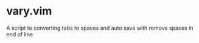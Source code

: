 
vary.vim
========

A script to converting tabs to spaces and auto save with remove spaces in end of line
